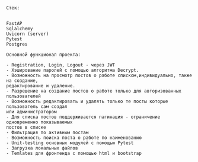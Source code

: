     Стек:


    FastAP
    Sqlalchemy
    Uvicorn (server)
    Pytest
    Postgres

    Основной функционал проекта:

    - Registration, Login, Logout - через JWT
    - Хэширование паролей с помощью алгоритма Decrypt.
    - Возможность на просмотр постов о работе списком,индивидуально, также на создание, 
    редактирование и удаление.
    - Разрешение на создание постов о работе только для авторизованных пользователей
    - Возможность редактировать и удалять только те посты которые пользователь сам создал 
    или администратором
    - Для списка постов поддерживается пагинация - ограничение одновременно показываемых 
    постов в списке
    - Фильтрация по активным постам
    - Возможность поиска поста о работе по наименованию
    - Unit-testing основных модулей с помощью Pytest
    - Загрузка локальных файлов
    - Temlates для фронтенда с помощью html и bootstrap
